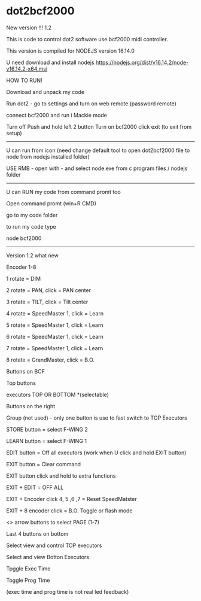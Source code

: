 # dot2bcf2000

New version !!! 1.2

This is code to control dot2 software use bcf2000 midi controller.

This version is compiled for NODEJS version 16.14.0


U need download and install nodejs https://nodejs.org/dist/v16.14.2/node-v16.14.2-x64.msi



HOW TO RUN!

Download and unpack my code


Run dot2 - go to settings and turn on web remote (password remote)


connect bcf2000 and run i Mackie mode


Turn off
Push and hold left 2 button
Turn on bcf2000
click exit (to exit from setup)




-------------------


U can run from icon (need change default tool to open dot2bcf2000 file to node from nodejs installed folder)

USE RMB - open with - and select node.exe from c program files / nodejs folder



------------------------------------

U can RUN my code from command promt too

Open command promt (win+R CMD)

go to my code folder


to run my code type

node bcf2000

------------------------------------


Version 1.2 what new


Encoder 1-8

1 rotate = DIM

2 rotate = PAN, click = PAN center

3 rotate = TILT, click = Tilt center

4 rotate = SpeedMaster 1, click = Learn

5 rotate = SpeedMaster 1, click = Learn

6 rotate = SpeedMaster 1, click = Learn

7 rotate = SpeedMaster 1, click = Learn

8 rotate = GrandMaster, click = B.O.




Buttons on BCF


Top buttons

executors TOP OR BOTTOM *(selectable)




Buttons on the right


Group (not used) - only one button is use to fast switch to TOP Executors





STORE button = select F-WING 2

LEARN button = select F-WING 1

EDIT button = Off all executors (work when U click and hold EXIT button)

EXIT button = Clear command




EXIT button click and hold to extra functions

EXIT + EDIT = OFF ALL

EXIT + Encoder click 4, 5 ,6 ,7 = Reset SpeedMatster

EXIT + 8 encoder click = B.O. Toggle or flash mode





<> arrow buttons to select PAGE (1-7)




Last 4 buttons on bottom

Select view and control TOP executors

Select and view Botton Executors

Tpggle Exec Time

Toggle Prog Time


(exec time and prog time is not real led feedback)







